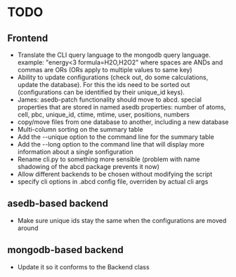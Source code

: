 # TODO

## Frontend

* Translate the CLI query language to the mongodb query language. example: "energy<3 formula=H2O,H2O2" where spaces are ANDs and commas are ORs (ORs apply to multiple values to same key)
* Ability to update configurations (check out, do some calculations, update the database). For this the ids need to be sorted out (configurations can be identified by their unique_id keys).
* James: asedb-patch functionality should move to abcd. special properties that are stored in named asedb properties: number of atoms, cell, pbc, unique_id, ctime, mtime, user, positions, numbers
* copy/move files from one database to another, including a new database
* Multi-column sorting on the summary table
* Add the --unique option to the command line for the summary table
* Add the --long option to the command line that will display more information about a single sonfiguration
* Rename cli.py to something more sensible (problem with name shadowing of the abcd package prevents it now)
* Allow different backends to be chosen without modifying the script
* specify cli options in .abcd config file, overriden by actual cli args

## asedb-based backend

* Make sure unique ids stay the same when the configurations are moved around

## mongodb-based backend

* Update it so it conforms to the Backend class